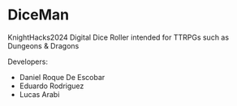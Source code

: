 # DiceMan

KnightHacks2024
Digital Dice Roller intended for TTRPGs such as Dungeons & Dragons

Developers:
- Daniel Roque De Escobar
- Eduardo Rodriguez
- Lucas Arabi
